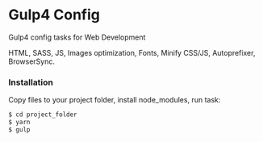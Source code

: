 # Gulp4 Config
Gulp4 config tasks for Web Development

HTML, SASS, JS, Images optimization, Fonts, Minify CSS/JS, Autoprefixer, BrowserSync.

### Installation

Copy files to your project folder, install node_modules, run task:

```sh
$ cd project_folder
$ yarn
$ gulp
```